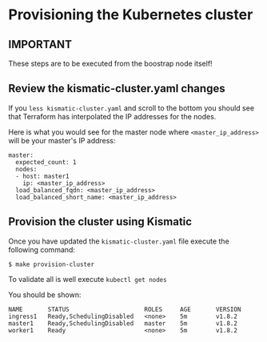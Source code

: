 # Provisioning the Kubernetes cluster

## IMPORTANT

These steps are to be executed from the boostrap node itself!

## Review the kismatic-cluster.yaml changes

If you `less kismatic-cluster.yaml` and scroll to the bottom you should see that Terraform has interpolated the IP addresses for the nodes.

Here is what you would see for the master node where `<master_ip_address>` will be your master's IP address:

```
master:
  expected_count: 1
  nodes:
  - host: master1
    ip: <master_ip_address>
  load_balanced_fqdn: <master_ip_address>
  load_balanced_short_name: <master_ip_address>
```

## Provision the cluster using Kismatic

Once you have updated the `kismatic-cluster.yaml` file execute the following command:

```
$ make provision-cluster
```

To validate all is well execute `kubectl get nodes`

You should be shown:

```
NAME       STATUS                     ROLES     AGE       VERSION
ingress1   Ready,SchedulingDisabled   <none>    5m        v1.8.2
master1    Ready,SchedulingDisabled   master    5m        v1.8.2
worker1    Ready                      <none>    5m        v1.8.2
```
